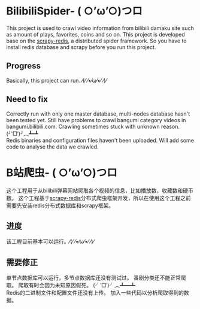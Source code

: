 # BilibiliSpider- ( ○’ω’○)つロ
This project is used to crawl video information from bilibili damaku site such as amount of plays, favorites, coins and so on. 
This project is developed base on the [scrapy-redis](https://github.com/rolando/scrapy-redis), a  distributed spider framework.  So you have to install redis database and scrapy before you run this project.
## Progress ##
Basically, this project can run. ⁄(⁄ ⁄•⁄ω⁄•⁄ ⁄)⁄
## Need to fix ##
Correctly run with only one master database, multi-nodes database hasn't been tested yet.
Still have problems to crawl bangumi category videos in bangumi.bilibili.com.
Crawling sometimes stuck with unknown reason. (╯‵□′)╯︵┻━┻  
Redis binaries and configuration files haven't been uploaded.
Will add some code to analyse the data we crawled. 

# B站爬虫- ( ○’ω’○)つロ
这个工程用于从bilibili弹幕网站爬取各个视频的信息，比如播放数，收藏数和硬币数。
这个工程基于[scrapy-redis](https://github.com/rolando/scrapy-redis)分布式爬虫框架开发，所以在使用这个工程之前需要先安装redis分布式数据库和scrapy框架。
## 进度 ##
该工程目前基本可以运行。⁄(⁄ ⁄•⁄ω⁄•⁄ ⁄)⁄
## 需要修正 ##
单节点数据库可以运行，多节点数据库还没有测试过。
番剧分类还不能正常爬取。
爬取有时会因为未知原因假死。 (╯‵□′)╯︵┻━┻  
Redis的二进制文件和配置文件还没有上传。
加入一些代码以分析爬取得到的数据。



